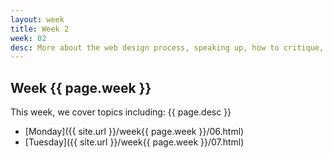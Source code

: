 ```yaml
---
layout: week
title: Week 2
week: 02
desc: More about the web design process, speaking up, how to critique, advanced HTML and CSS, dealing with images, working with local and remote files, Github basics and repositories, version control, and Sass.
---
```


## Week {{ page.week }}
This week, we cover topics including: {{ page.desc }}

* [Monday]({{ site.url }}/week{{ page.week }}/06.html)
* [Tuesday]({{ site.url }}/week{{ page.week }}/07.html)


<!-- * [Wednesday]({{ site.url }}/week{{ page.week }}/08.html)
* [Thursday]({{ site.url }}/week{{ page.week }}/09.html)
* [Friday]({{ site.url }}/week{{ page.week }}/10.html) -->


